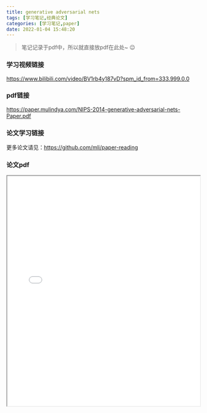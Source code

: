 ```yaml
---
title: generative adversarial nets
tags: [学习笔记,经典论文]
categories: [学习笔记,paper]
date: 2022-01-04 15:48:20
---
```


> 笔记记录于pdf中，所以就直接放pdf在此处~ :wink:
### 学习视频链接

https://www.bilibili.com/video/BV1rb4y187vD?spm_id_from=333.999.0.0

### pdf链接

https://paper.mulindya.com/NIPS-2014-generative-adversarial-nets-Paper.pdf

### 论文学习链接

更多论文请见：https://github.com/mli/paper-reading

### 论文pdf

<iframe src='/js/pdfjs_old/web/viewer.html?file=https://paper.mulindya.com/NIPS-2014-generative-adversarial-nets-Paper.pdf' width=100% height=600></iframe>